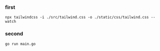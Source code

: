 ### first
```
npx tailwindcss -i ./src/tailwind.css -o ./static/css/tailwind.css --watch
```

### second
```
go run main.go
```
